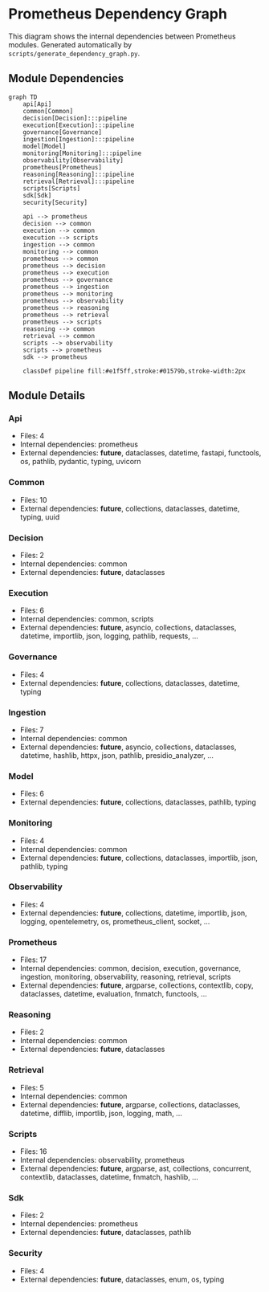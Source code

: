 # Prometheus Dependency Graph

This diagram shows the internal dependencies between Prometheus modules.
Generated automatically by `scripts/generate_dependency_graph.py`.

## Module Dependencies

```mermaid
graph TD
    api[Api]
    common[Common]
    decision[Decision]:::pipeline
    execution[Execution]:::pipeline
    governance[Governance]
    ingestion[Ingestion]:::pipeline
    model[Model]
    monitoring[Monitoring]:::pipeline
    observability[Observability]
    prometheus[Prometheus]
    reasoning[Reasoning]:::pipeline
    retrieval[Retrieval]:::pipeline
    scripts[Scripts]
    sdk[Sdk]
    security[Security]

    api --> prometheus
    decision --> common
    execution --> common
    execution --> scripts
    ingestion --> common
    monitoring --> common
    prometheus --> common
    prometheus --> decision
    prometheus --> execution
    prometheus --> governance
    prometheus --> ingestion
    prometheus --> monitoring
    prometheus --> observability
    prometheus --> reasoning
    prometheus --> retrieval
    prometheus --> scripts
    reasoning --> common
    retrieval --> common
    scripts --> observability
    scripts --> prometheus
    sdk --> prometheus

    classDef pipeline fill:#e1f5ff,stroke:#01579b,stroke-width:2px
```

## Module Details

### Api

- Files: 4
- Internal dependencies: prometheus
- External dependencies: **future**, dataclasses, datetime, fastapi, functools, os, pathlib, pydantic, typing, uvicorn

### Common

- Files: 10
- External dependencies: **future**, collections, dataclasses, datetime, typing, uuid

### Decision

- Files: 2
- Internal dependencies: common
- External dependencies: **future**, dataclasses

### Execution

- Files: 6
- Internal dependencies: common, scripts
- External dependencies: **future**, asyncio, collections, dataclasses, datetime, importlib, json, logging, pathlib, requests, ...

### Governance

- Files: 4
- External dependencies: **future**, collections, dataclasses, datetime, typing

### Ingestion

- Files: 7
- Internal dependencies: common
- External dependencies: **future**, asyncio, collections, dataclasses, datetime, hashlib, httpx, json, pathlib, presidio_analyzer, ...

### Model

- Files: 6
- External dependencies: **future**, collections, dataclasses, pathlib, typing

### Monitoring

- Files: 4
- Internal dependencies: common
- External dependencies: **future**, collections, dataclasses, importlib, json, pathlib, typing

### Observability

- Files: 4
- External dependencies: **future**, collections, datetime, importlib, json, logging, opentelemetry, os, prometheus_client, socket, ...

### Prometheus

- Files: 17
- Internal dependencies: common, decision, execution, governance, ingestion, monitoring, observability, reasoning, retrieval, scripts
- External dependencies: **future**, argparse, collections, contextlib, copy, dataclasses, datetime, evaluation, fnmatch, functools, ...

### Reasoning

- Files: 2
- Internal dependencies: common
- External dependencies: **future**, dataclasses

### Retrieval

- Files: 5
- Internal dependencies: common
- External dependencies: **future**, argparse, collections, dataclasses, datetime, difflib, importlib, json, logging, math, ...

### Scripts

- Files: 16
- Internal dependencies: observability, prometheus
- External dependencies: **future**, argparse, ast, collections, concurrent, contextlib, dataclasses, datetime, fnmatch, hashlib, ...

### Sdk

- Files: 2
- Internal dependencies: prometheus
- External dependencies: **future**, dataclasses, pathlib

### Security

- Files: 4
- External dependencies: **future**, dataclasses, enum, os, typing
